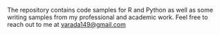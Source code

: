 The repository contains code samples for R and Python as well as some writing samples from my professional and academic work. Feel free to reach out to me at varada149@gmail.com 
